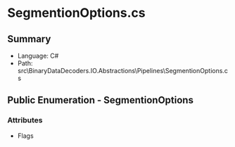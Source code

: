 ﻿# SegmentionOptions.cs

## Summary

* Language: C#
* Path: src\BinaryDataDecoders.IO.Abstractions\Pipelines\SegmentionOptions.cs

## Public Enumeration - SegmentionOptions

### Attributes

 - Flags

